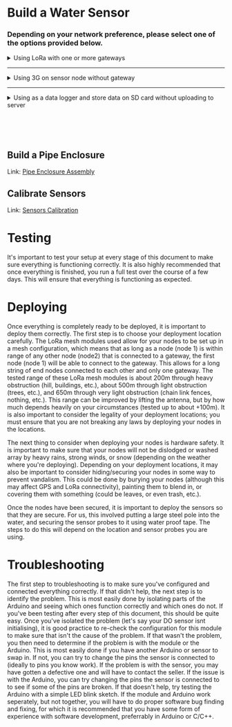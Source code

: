 # Build a Water Sensor

### Depending on your network preference, please select one of the options provided below.

<details>
<summary>Using LoRa with one or more gateways</summary>
<br>

This approach employs a mesh network, ideal for situations where the 3G signal is unstable or unavailable over water.

<div align="center">
    <img src="/Documentation/Pictures/Mesh_Tube.png" width="60%">
</div>

A gateway is essential to facilitate the transmission of data from the node to the server.

## Build a Sensor Node

Link: [Build EndNode](/Documentation/Water_Sensor/Build_EndNode.md)

### Connect LoRa Module

**LoRA:**

- Total of 7 pins on the chip: Used Tx, Rx, Vcc and GND <u>(IGNORE SET, AUX and EN pins)</u>.
- Connect the Vcc of LoRA to the 5V of Arduino. Second, GND of LoRA with GND.
- Connect LoRA Tx with Arduino A4.
- Connect LoRA Rx with Arduino A5.

<img src="/Documentation/Pictures/water_arduino/Water_Sensor_End_Node_2023_bb_LoRa.png" width="50%">

## Build gateway

Link: [Build Gateway](/Documentation/Water_Sensor/Build_Gateway.md)

Link: [Gateway Enclosure](/Documentation/Water_Sensor/Gateway_Enclosure_Assembly.md)

## Flash firmware for nodes

### remoteConfig.h

The primary configuration file is remoteConfig.h, located within the `Arduino/libraries/re-moteConfig/` directory. To configure your Arduinos:

1. Navigate to the re-moteConfig library: `Arduino/libraries/re-moteConfig/remoteConfig.h`.
2. This is the sole file you'll need to modify, unless you're introducing custom functionalities.
3. Within the file, comment or uncomment lines as per your desired configuration.
4. Adjust the `Node_Type` value based on whether you're working with a Gateway or an End node.
5. Each setting within the file comes with comprehensive comments to guide you on its purpose and function.
6. Ensure you follow the instructions carefully for optimal performance.

To configure the sensor node, please refer to the example provided below.

[Mesh remoteConfig.h](Water_Sensor/Libraries/re-moteConfig/Example/meshNode.h)

### Flash

Link: [Flash firmware](/Documentation/Water_Sensor/Flash_firmware.md)

## Flash firmware for Gateway

### remoteConfig.h

The primary configuration file is remoteConfig.h, located within the `Arduino/libraries/re-moteConfig/` directory. To configure your Arduinos:

1. Navigate to the re-moteConfig library: `Arduino/libraries/re-moteConfig/remoteConfig.h`.
2. This is the sole file you'll need to modify, unless you're introducing custom functionalities.
3. Within the file, comment or uncomment lines as per your desired configuration.
4. Adjust the `Node_Type` value based on whether you're working with a Gateway or an End node.
5. Each setting within the file comes with comprehensive comments to guide you on its purpose and function.
6. Ensure you follow the instructions carefully for optimal performance.

To configure the gateway node, please refer to the example provided below.

[Mesh remoteConfig.h](Water_Sensor/Libraries/re-moteConfig/Example/meshNode.h)

### Flash

Link: [Flash firmware](/Documentation/Water_Sensor/Flash_firmware.md)

</details>

---

<details>
<summary>Using 3G on sensor node without gateway</summary>
<br>

This approach involves equipping all sensor nodes with 3G connectivity. It's ideal for setups where all nodes are within areas with available 3G signal and are spaced at considerable distances from one another.

<div align="center">
    <img src="/Documentation/Pictures/SingleNode.png" width="60%">
</div>

## Build a Sensor Node

Link: [Build EndNode](/Documentation/Water_Sensor/Build_EndNode.md)

## Connect the 3G Module

**3G shield:**

- Total of 7 pins on the chip: Used Tx, Rx, Vcc and GND <u>(IGNORE SET, AUX and EN pins)</u>.
- Attach 3G shield to Arduino Mega or only connect the pins.
- Connect 3G Tx with Arduino 11.
- Connect 3G Rx with Arduino 10.

<img src="/Documentation/Pictures/water_arduino/Water_Sensor_End_Node_2023_bb_3g.png" width="50%">

## Flash firmware for nodes

### remoteConfig.h

The primary configuration file is remoteConfig.h, located within the `Arduino/libraries/re-moteConfig/` directory. To configure your Arduinos:

1. Navigate to the re-moteConfig library: `Arduino/libraries/re-moteConfig/remoteConfig.h`.
2. This is the sole file you'll need to modify, unless you're introducing custom functionalities.
3. Within the file, comment or uncomment lines as per your desired configuration.
4. Each setting within the file comes with comprehensive comments to guide you on its purpose and function.
5. Ensure you follow the instructions carefully for optimal performance.

To configure the sensor node, please refer to the example provided below.

[3G remoteConfig.h](Water_Sensor/Libraries/re-moteConfig/Example/singleNode.h)

### Flash

Link: [Flash firmware](/Documentation/Water_Sensor/Flash_firmware.md)

</details>

---

<details>
<summary>Using as a data logger and store data on SD card without uploading to server</summary>
<br>

This option is suitable if you don't require real-time data and prefer to retrieve information solely from an SD card.

<div align="center">
    <img src="/Documentation/Pictures/DataLogger.png" width="60%">
</div>

## Build a Sensor Node

Link: [Build EndNode](/Documentation/Water_Sensor/Build_EndNode.md)

## Flash firmware for nodes

### remoteConfig.h

The primary configuration file is remoteConfig.h, located within the `Arduino/libraries/re-moteConfig/` directory. To configure your Arduinos:

1. Navigate to the re-moteConfig library: `Arduino/libraries/re-moteConfig/remoteConfig.h`.
2. This is the sole file you'll need to modify, unless you're introducing custom functionalities.
3. Within the file, comment or uncomment lines as per your desired configuration.
4. Each setting within the file comes with comprehensive comments to guide you on its purpose and function.
5. Ensure you follow the instructions carefully for optimal performance.

To configure the sensor node, please refer to the example provided below.

[dataLogger remoteConfig.h](Water_Sensor/Libraries/re-moteConfig/Example/dataLogger.h)

### Flash

Link: [Flash firmware](/Documentation/Water_Sensor/Flash_firmware.md)

</details>

<br><br><br>

## Build a Pipe Enclosure

Link: [Pipe Enclosure Assembly](/Documentation/Water_Sensor/Pipe_Enclosure_Assembly.md)

## Calibrate Sensors

Link: [Sensors Calibration](/Documentation/Water_Sensor/Sensors_Calibration.md)


# Testing

It's important to test your setup at every stage of this document to make sure everything is functioning correctly. It is also highly recommended that once everything is finished, you run a full test over the course of a few days. This will ensure that everything is functioning as expected.

# Deploying

Once everything is completely ready to be deployed, it is important to deploy them correctly. The first step is to choose your deployment location carefully. The LoRa mesh modules used allow for your nodes to be set up in a mesh configuration, which means that as long as a node (node 1) is within range of any other node (node2) that is connected to a gateway, the first node (node 1) will be able to connect to the gateway. This allows for a long string of end nodes connected to each other and only one gateway. The tested range of these LoRa mesh modules is about 200m through heavy obstruction (hill, buildings, etc.), about 500m through light obstruction (trees, etc.), and 650m through very light obstruction (chain link fences, nothing, etc.). This range can be improved by lifting the antenna, but by how much depends heavily on your circumstances (tested up to about +100m). It is also important to consider the legality of your deployment locations; you must ensure that you are not breaking any laws by deploying your nodes in the locations.

The next thing to consider when deploying your nodes is hardware safety. It is important to make sure that your nodes will not be dislodged or washed array by heavy rains, strong winds, or snow (depending on the weather where you're deploying). Depending on your deployment locations, it may also be important to consider hiding/securing your nodes in some way to prevent vandalism. This could be done by burying your nodes (although this may affect GPS and LoRa connectivity), painting them to blend in, or covering them with something (could be leaves, or even trash, etc.).

Once the nodes have been secured, it is important to deploy the sensors so that they are secure. For us, this involved putting a large steel pole into the water, and securing the sensor probes to it using water proof tape. The steps to do this will depend on the location and sensor probes you are using.

# Troubleshooting

The first step to troubleshooting is to make sure you've configured and connected everything correctly. If that didn't help, the next step is to identify the problem. This is most easily done by isolating parts of the Arduino and seeing which ones function correctly and which ones do not. If you've been testing after every step of this document, this should be quite easy. Once you've isolated the problem (let's say your DO sensor isnt initialising), it is good practice to re-check the configuration for this module to make sure that isn't the cause of the problem. If that wasn't the problem, you then need to determine if the problem is with the module or the Arduino. This is most easily done if you have another Arduino or sensor to swap in. If not, you can try to change the pins the sensor is connected to (ideally to pins you know work). If the problem is with the sensor, you may have gotten a defective one and will have to contact the seller. If the issue is with the Arduino, you can try changing the pins the sensor is connected to to see if some of the pins are broken. If that doesn't help, try testing the Arduino with a simple LED blink sketch. If the module and Arduino work seperately, but not together, you will have to do proper software bug finding and fixing, for which it is recommended that you have some form of experience with software development, preferrably in Arduino or C/C++.